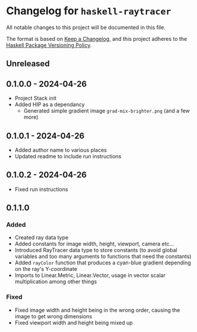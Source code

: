 # Changelog for `haskell-raytracer`

All notable changes to this project will be documented in this file.

The format is based on [Keep a Changelog](https://keepachangelog.com/en/1.0.0/),
and this project adheres to the
[Haskell Package Versioning Policy](https://pvp.haskell.org/).

## Unreleased

## 0.1.0.0 - 2024-04-26
- Project Stack init
- Added HIP as a dependancy
    - Generated simple gradient image `grad-mix-brighter.png` (and a few more)

## 0.1.0.1 - 2024-04-26
- Added author name to various places
- Updated readme to include run instructions

## 0.1.0.2 - 2024-04-26
- Fixed run instructions

## 0.1.1.0
### Added
- Created ray data type
- Added constants for image width, height, viewport, camera etc...
- Introduced RayTracer data type to store constants (to avoid global variables and too many arguments to functions that need the constants)
- Added `rayColor` function that produces a cyan-blue gradient depending on the ray's Y-coordinate
- Imports to Linear.Metric, Linear.Vector, usage in vector scalar multiplication among other things
### Fixed
- Fixed image width and height being in the wrong order, causing the image to get wrong dimensions
- Fixed viewport width and height being mixed up